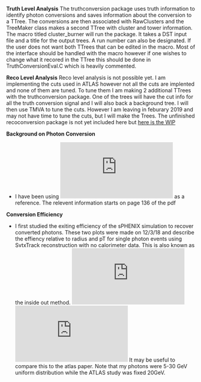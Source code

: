 **Truth Level Analysis**
The truthconversion package uses truth information to identify photon conversions and saves information about the conversion to a TTree. The conversions are then associated with RawClusters and the TreeMaker class makes a second TTree with cluster and tower information. The macro titled cluster_burner will run the package. It takes a DST input file and a title for the output trees. A run number can also be designated. If the user does not want both TTrees that can be edited in the macro. Most of the interface should be handled with the macro however if one wishes to change what it recored in the TTree this should be done in TruthConversionEval.C which is heavily commented. 

**Reco Level Analysis**
Reco level analysis is not possible yet. I am implementing the cuts used in ATLAS however not all the cuts are implented and none of them are tuned. To tune them I am making 2 additional TTrees with the truthconversion package. One of the trees will have the cut info for all the truth conversion signal and I will also back a background tree. I will then use TMVA to tune the cuts. However I am leaving in feburary 2019 and may not have time to tune the cuts, but I will make the Trees. The unfinished recoconversion package is not yet included here but [here is the WIP](https://github.com/FrancescoVassalli/SinglePhoton/tree/master/PhotonConversion)


**Background on Photon Conversion**
- I have been using ![this ATLAS paper](https://github.com/FrancescoVassalli/SinglePhoton/files/2742038/4layerRecopT.pdf) as a reference. The relevent information starts on page 136 of the pdf

**Conversion Efficiency** 
- I first studied the exiting efficiency of the sPHENIX simulation to recover converted photons. These two plots were made on 12/3/18 and describe the effiency relative to radius and pT for single photon events using SvtxTrack reconstruction with no calorimeter data. This is also known as the inside out method. 
![pT](https://github.com/FrancescoVassalli/SinglePhoton/files/2742038/4layerRecopT.pdf)
![radius](https://github.com/FrancescoVassalli/SinglePhoton/files/2742038/4layerRecoR.pdf)
It may be useful to compare this to the atlas paper.
Note that my photons were 5-30 GeV uniform distribution while the ATLAS study was fixed 20GeV.
